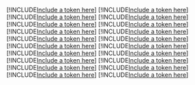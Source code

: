 [!INCLUDE[Include a token here](refs1533185377375/r1.md)]
[!INCLUDE[Include a token here](refs1533185377375/r2.md)]
[!INCLUDE[Include a token here](refs1533185377375/r3.md)]
[!INCLUDE[Include a token here](refs1533185377375/r4.md)]
[!INCLUDE[Include a token here](refs1533185377375/r5.md)]
[!INCLUDE[Include a token here](refs1533185377375/r6.md)]
[!INCLUDE[Include a token here](refs1533185377375/r7.md)]
[!INCLUDE[Include a token here](refs1533185377375/r8.md)]
[!INCLUDE[Include a token here](refs1533185377375/r9.md)]
[!INCLUDE[Include a token here](refs1533185377375/r10.md)]
[!INCLUDE[Include a token here](refs1533185377375/r11.md)]
[!INCLUDE[Include a token here](refs1533185377375/r12.md)]
[!INCLUDE[Include a token here](refs1533185377375/r13.md)]
[!INCLUDE[Include a token here](refs1533185377375/r14.md)]
[!INCLUDE[Include a token here](refs1533185377375/r15.md)]
[!INCLUDE[Include a token here](refs1533185377375/r16.md)]
[!INCLUDE[Include a token here](refs1533185377375/r17.md)]
[!INCLUDE[Include a token here](refs1533185377375/r18.md)]
[!INCLUDE[Include a token here](refs1533185377375/r19.md)]
[!INCLUDE[Include a token here](refs1533185377375/r20.md)]